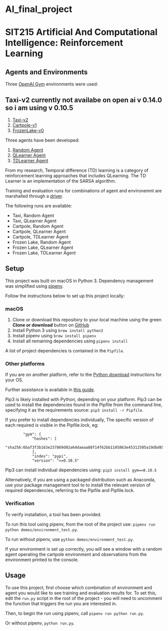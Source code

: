 # AI_final_project

# SIT215 Artificial And Computational Intelligence: Reinforcement Learning
<!-- 
Author : adhitya ram 
Version: 0.0.2
 -->
## Agents and Environments

Three [OpenAI Gym](https://gym.openai.com/) environments were used:

## Taxi-v2 currently not availabe on open ai v 0.14.0 so i am using v 0.10.5  

1. [Taxi-v2](https://gym.openai.com/envs/Taxi-v2/) 
2. [Cartpole-v1](https://gym.openai.com/envs/CartPole-v1/)
3. [FrozenLake-v0](https://gym.openai.com/envs/FrozenLake-v0/)

Three agents have been developed:

1. [Random Agent](https://github.com/Roboromeo1/AI_final_project/blob/master/src/agents/random.py)
1. [QLearner Agent](https://github.com/Roboromeo1/AI_final_project/blob/master/src/agents/qlearner.py)
2. [TDLearner Agent](https://github.com/Roboromeo1/AI_final_project/blob/master/src/agents/tdlearner.py)

From my research, Temporal difference (TD) learning is a category of
reinforcement learning approaches that includes QLearning. The TD Learner is
an implementation of the SARSA algorithm.

Training and evaluation runs for combinations of agent and environemnt
are marshalled through a
[driver](https://github.com/Roboromeo1/AI_final_project/blob/master/src/driver.py).

The following runs are available:

- Taxi, Random Agent
- Taxi, QLearner Agent
- Cartpole, Random Agent
- Cartpole, QLearner Agent
- Cartpole, TDLearner Agent
- Frozen Lake, Random Agent
- Frozen Lake, QLearner Agent
- Frozen Lake, TDLearner Agent

## Setup

This project was built on macOS in Python 3. Dependency management was simplified
using [pipenv](https://pipenv.readthedocs.io/en/latest/).

Follow the instructions below to set up this project locally:

### macOS

1. Clone or download this repository to your local machine using the green
**Clone or download** button on
[GitHub](https://github.com/Roboromeo1/AI_final_project)
1. Install Python 3 using `brew install python3`
1. Install pipenv using `brew install pipenv`
1. Install all remaining dependencies using `pipenv install`

A list of project dependencies is contained in the `Pipfile`.

### Other platforms

If you are on another platform, refer to the
[Python download](https://www.python.org/downloads/) instructions for your OS.

Further assistance is available in
[this guide](https://wiki.python.org/moin/BeginnersGuide/Download).

Pip3 is likely installed with Python, depending on your platform. Pip3 can be
used to install the dependencies found in the Pipfile from the command line,
specifying it as the requirements source: `pip3 install -r Pipfile`.

If you prefer to install dependencies individually, The specific version of each
required is visible in the Pipfile.lock, eg:

```
        "gym": {
            "hashes": [
                "sha256:6baf3f3b163e237869d92a64daeaa88f14f62bb1105863e45312505a19dbd652"
            ],
            "index": "pypi",
            "version": "==0.10.5"
```

Pip3 can install individual dependencies using: `pip3 install gym==0.10.5`

Alternatively, if you are using a packaged distribution such as Anaconda, use
your package management tool to to install the relevant version of required
dependencies, referring to the Pipfile and Pipfile.lock.




### Verification

To verify installation, a tool has been provided.

To run this tool using pipenv, from the root of the project use:
`pipenv run python demos/environment_test.py`.

To run without pipenv, use `python demos/environment_test.py`.

If your environment is set up correctly, you will see a window with a random
agent operating the cartpole environment and observations from the environment
printed to the console.

## Usage

To use this project, first choose which combination of environment and agent
you would like to see training and evaluation results for. To set this, edit
the `run.py` script in the root of the project - you will need to uncomment
the function that triggers the run you are interested in.

Then, to begin the run using pipenv, call `pipenv run python run.py`.

Or without pipenv, `python run.py`.


